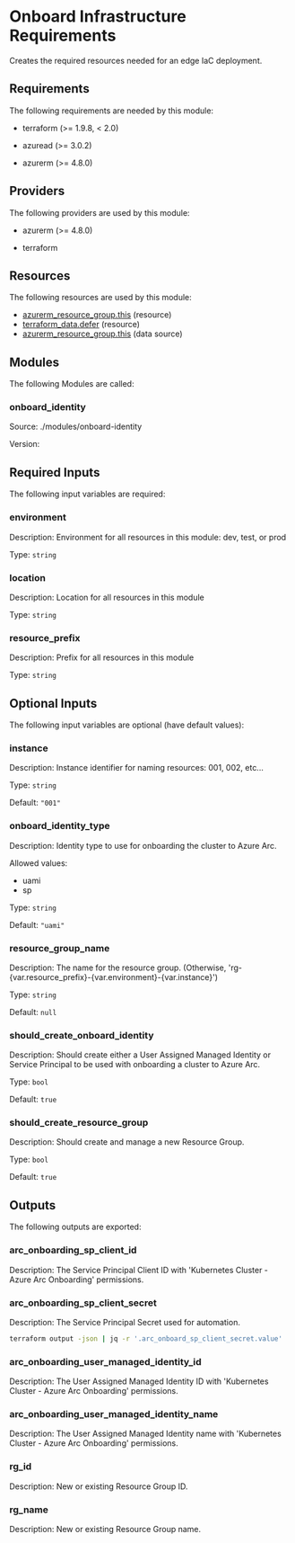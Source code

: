 <!-- BEGIN_TF_DOCS -->
# Onboard Infrastructure Requirements

Creates the required resources needed for an edge IaC deployment.

## Requirements

The following requirements are needed by this module:

- terraform (>= 1.9.8, < 2.0)

- azuread (>= 3.0.2)

- azurerm (>= 4.8.0)

## Providers

The following providers are used by this module:

- azurerm (>= 4.8.0)

- terraform

## Resources

The following resources are used by this module:

- [azurerm_resource_group.this](https://registry.terraform.io/providers/hashicorp/azurerm/latest/docs/resources/resource_group) (resource)
- [terraform_data.defer](https://registry.terraform.io/providers/hashicorp/terraform/latest/docs/resources/data) (resource)
- [azurerm_resource_group.this](https://registry.terraform.io/providers/hashicorp/azurerm/latest/docs/data-sources/resource_group) (data source)

## Modules

The following Modules are called:

### onboard\_identity

Source: ./modules/onboard-identity

Version:

## Required Inputs

The following input variables are required:

### environment

Description: Environment for all resources in this module: dev, test, or prod

Type: `string`

### location

Description: Location for all resources in this module

Type: `string`

### resource\_prefix

Description: Prefix for all resources in this module

Type: `string`

## Optional Inputs

The following input variables are optional (have default values):

### instance

Description: Instance identifier for naming resources: 001, 002, etc...

Type: `string`

Default: `"001"`

### onboard\_identity\_type

Description: Identity type to use for onboarding the cluster to Azure Arc.

Allowed values:

- uami
- sp

Type: `string`

Default: `"uami"`

### resource\_group\_name

Description: The name for the resource group. (Otherwise, 'rg-{var.resource\_prefix}-{var.environment}-{var.instance}')

Type: `string`

Default: `null`

### should\_create\_onboard\_identity

Description: Should create either a User Assigned Managed Identity or Service Principal to be used with onboarding a cluster to Azure Arc.

Type: `bool`

Default: `true`

### should\_create\_resource\_group

Description: Should create and manage a new Resource Group.

Type: `bool`

Default: `true`

## Outputs

The following outputs are exported:

### arc\_onboarding\_sp\_client\_id

Description: The Service Principal Client ID with 'Kubernetes Cluster - Azure Arc Onboarding' permissions.

### arc\_onboarding\_sp\_client\_secret

Description: The Service Principal Secret used for automation.

```sh
terraform output -json | jq -r '.arc_onboard_sp_client_secret.value'
```

### arc\_onboarding\_user\_managed\_identity\_id

Description: The User Assigned Managed Identity ID with 'Kubernetes Cluster - Azure Arc Onboarding' permissions.

### arc\_onboarding\_user\_managed\_identity\_name

Description: The User Assigned Managed Identity name with 'Kubernetes Cluster - Azure Arc Onboarding' permissions.

### rg\_id

Description: New or existing Resource Group ID.

### rg\_name

Description: New or existing Resource Group name.
<!-- END_TF_DOCS -->
